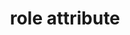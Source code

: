 ---
title: "role attribute"
description: "This is the description of the `role` attribute."
category: html
keywords: accessibility
last_test_date: "2019-06-15"
test_url: "/tests/html-role.html"
test_results_url: "https://app.emailonacid.com/app/acidtest/uz6yTbAfykA362dvPZZKX81wEhGuUm4uJekIk2NKacALI/list"
stats: {
    apple-mail: {
        macos: {
            "10.3":"y"
        },
        ios: {
            "10.3":"y",
            "12.2":"y"
        }
    },
    gmail: {
        desktop-webmail: {
            "2019-06":"y"
        },
        ios: {
            "2019-02":"y"
        },
        android: {
            "2020-01":"y"
        }
    },
    orange: {
        desktop-webmail: {
            "2019-06":"y"
        },
        ios: {
            "2019-08":"y"
        },
        android: {
            "2020-01":"y"
        }
    },
    outlook: {
        windows: {
            "2003":"y #1",
            "2007":"y #1",
            "2010":"y #1",
            "2013":"y #1",
            "2016":"y #1",
            "2019":"y #1"
        },
        macos: {
            "2019":"y"
        },
        outlook-com: {
            "2019-06":"y"
        },
        ios: {
            "2020-01":"y"
        },
        android: {
            "2020-01":"y"
        }
    },
    samsung-email: {
        android: {
            "6.0":"y"
        }
    },
    sfr: {
        desktop-webmail: {
            "2019-06":"y"
        },
        ios: {
            "2020-01":"y"
        },
        android: {
            "2020-01":"y"
        }
    },
    thunderbird: {
        macos: {
            "60.3":"y"
        }
    },
    yahoo: {
        desktop-webmail: {
            "2019-06":"n"
        },
        ios: {
            "2019-02":"n"
        },
        android: {
            "2019-02":"n"
        }
    },
    aol: {
        desktop-webmail: {
            "2019-02": "n"
        },
        ios: {
            "2019-02": "n"
        },
        android: {
            "2019-02": "n"
        }
    },
    samsung-email: {
        android: {
            "5.0.10.2": "y"
        }
    }
}
notes: ""
notes_by_num: {
    "1": "Not live tested, only looked at processed code on Litmus."
}
---